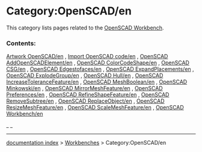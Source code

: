 # Category:OpenSCAD/en
This category lists pages related to the [OpenSCAD Workbench](OpenSCAD_Workbench.md).

### Contents:

[Artwork OpenSCAD/en](Artwork_OpenSCAD/en.md) , [Import OpenSCAD code/en](Import_OpenSCAD_code/en.md) , [OpenSCAD AddOpenSCADElement/en](OpenSCAD_AddOpenSCADElement/en.md) , [OpenSCAD ColorCodeShape/en](OpenSCAD_ColorCodeShape/en.md) , [OpenSCAD CSG/en](OpenSCAD_CSG/en.md) , [OpenSCAD Edgestofaces/en](OpenSCAD_Edgestofaces/en.md) , [OpenSCAD ExpandPlacements/en](OpenSCAD_ExpandPlacements/en.md) , [OpenSCAD ExplodeGroup/en](OpenSCAD_ExplodeGroup/en.md) , [OpenSCAD Hull/en](OpenSCAD_Hull/en.md) , [OpenSCAD IncreaseToleranceFeature/en](OpenSCAD_IncreaseToleranceFeature/en.md) , [OpenSCAD MeshBoolean/en](OpenSCAD_MeshBoolean/en.md) , [OpenSCAD Minkowski/en](OpenSCAD_Minkowski/en.md) , [OpenSCAD MirrorMeshFeature/en](OpenSCAD_MirrorMeshFeature/en.md) , [OpenSCAD Preferences/en](OpenSCAD_Preferences/en.md) , [OpenSCAD RefineShapeFeature/en](OpenSCAD_RefineShapeFeature/en.md) , [OpenSCAD RemoveSubtree/en](OpenSCAD_RemoveSubtree/en.md) , [OpenSCAD ReplaceObject/en](OpenSCAD_ReplaceObject/en.md) , [OpenSCAD ResizeMeshFeature/en](OpenSCAD_ResizeMeshFeature/en.md) , [OpenSCAD ScaleMeshFeature/en](OpenSCAD_ScaleMeshFeature/en.md) , [OpenSCAD Workbench/en](OpenSCAD_Workbench/en.md)

_ _

---
[documentation index](../README.md) > [Workbenches](Category_Workbenches.md) > Category:OpenSCAD/en
